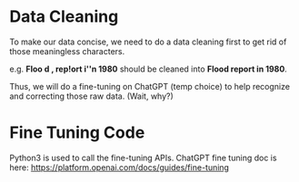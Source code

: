 # Data Cleaning
To make our data concise, we need to do a data cleaning first to get rid of those meaningless characters. 

e.g. **Floo d ,  rep!ort i''n 1980** should be cleaned into **Flood report in 1980**. 

Thus, we will do a fine-tuning on ChatGPT (temp choice) to help recognize and correcting those raw data. (Wait, why?)

# Fine Tuning Code
Python3 is used to call the fine-tuning APIs. 
ChatGPT fine tuning doc is here: https://platform.openai.com/docs/guides/fine-tuning
